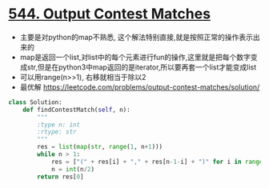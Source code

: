 # [544. Output Contest Matches](https://leetcode.com/problems/output-contest-matches/description/)
* 主要是对python的map不熟悉, 这个解法特别直接,就是按照正常的操作表示出来的
* map是返回一个list,对list中的每个元素进行fun的操作,这里就是把每个数字变成str,但是在python3中map返回的是iterator,所以要再套一个list才能变成list
* 可以用range(n>>1), 右移就相当于除以2
* 最优解 https://leetcode.com/problems/output-contest-matches/solution/

```python
class Solution:
    def findContestMatch(self, n):
        """
        :type n: int
        :rtype: str
        """
        res = list(map(str, range(1, n+1)))
        while n > 1:
            res = ["(" + res[i] + "," + res[n-1-i] + ")" for i in range(int(n/2))]
            n = int(n/2)
        return res[0]
```
